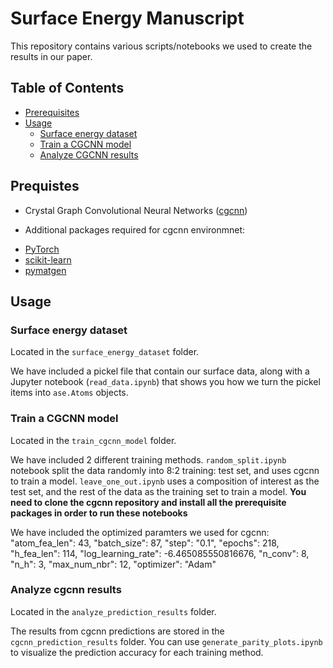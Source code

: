 # Surface Energy Manuscript

This repository contains various scripts/notebooks we used to create the results in our paper.

## Table of Contents

- [Prerequisites](#prerequisites)
- [Usage](#usage)
  - [Surface energy dataset](#dataset)
  - [Train a CGCNN model](#train-a-cgcnn-model)
  - [Analyze CGCNN results](#analyze-cgcnn-results)


## Prequistes
* Crystal Graph Convolutional Neural Networks ([cgcnn](https://github.com/ulissigroup/cgcnn/tree/sklearn_refactor))

* Additional packages required for cgcnn environmnet:
- [PyTorch](http://pytorch.org)
- [scikit-learn](http://scikit-learn.org/stable/)
- [pymatgen](http://pymatgen.org)


## Usage

### Surface energy dataset

Located in the `surface_energy_dataset` folder. 

We have included a pickel file that contain our surface data, along with a Jupyter notebook (`read_data.ipynb`) that shows you how we turn the pickel items into `ase.Atoms` objects.

### Train a CGCNN model

Located in the `train_cgcnn_model` folder.

We have included 2 different training methods. `random_split.ipynb` notebook split the data randomly into 8:2 training: test set, and uses cgcnn to train a model. `leave_one_out.ipynb` uses a composition of interest as the test set, and the rest of the data as the training set to train a model. **You need to clone the cgcnn repository and install all the prerequisite packages in order to run these notebooks** 

We have included the optimized paramters we used for cgcnn: 
"atom_fea_len": 43, 
"batch_size": 87, 
"step": "0.1", 
"epochs": 218, 
"h_fea_len": 114,
"log_learning_rate": -6.465085550816676,
"n_conv": 8,
"n_h": 3,
"max_num_nbr": 12,
"optimizer": "Adam"


### Analyze cgcnn results

Located in the `analyze_prediction_results` folder.

The results from cgcnn predictions are stored in the `cgcnn_prediction_results` folder. You can use `generate_parity_plots.ipynb` to visualize the prediction accuracy for each training method. 







